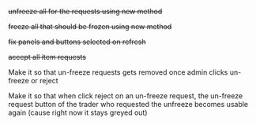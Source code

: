 ~~unfreeze all for the requests using new method~~

~~freeze all that should be frozen using new method~~

~~fix panels and buttons selected on refresh~~

~~accept all item requests~~

Make it so that un-freeze requests gets removed once admin clicks un-freeze or reject

Make it so that when click reject on an un-freeze request, the un-freeze request button of the trader who requested the unfreeze becomes usable again (cause right now it stays greyed out)